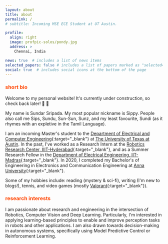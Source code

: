 ```yaml
---
layout: about
title: about
permalink: /
# subtitle: Incoming MSE ECE Student at UT Austin.

profile:
  align: right
  image: profpic-solos/pondy.jpg
  address: >
    Chennai, India

news: true  # includes a list of news items
selected_papers: false # includes a list of papers marked as "selected={true}"
social: true  # includes social icons at the bottom of the page
---
```


### <span style="color:#ff4703">short bio</span>

Welcome to my personal website! It's currently under construction, so check back later! :hammer: :wrench:

My name is Sundar Sripada. My most popular nickname is Sippy. People also call me Sips, Sundu, Sun-Sun, Sunz, and my least favourite, Sundi (as it rhymes with an expletive in the Tamil Language). 

I am an incoming Master's student to the [Department of Electrical and Computer Engineering](https://www.ece.utexas.edu/){:target="_blank"} at [The University of Texas at Austin](https://www.utexas.edu/). In the past, I've worked as a Research Intern at the [Robotics Research Center, IIIT-Hyderabad](https://robotics.iiit.ac.in/){:target="_blank"}, and as a Summer Research Fellow in the [Department of Electrical Engineering, IIT-Madras](https://www.ee.iitm.ac.in/){:target="_blank"}. In 2020, I completed my Bachelor's of Engineering in Electronics and Communication Engineering at [Anna University](https://www.annauniv.edu/){:target="_blank"}. 

Some of my hobbies include: reading (mystery & sci-fi), writing (I'm new to blogs!), tennis, and video games (mostly [Valorant](https://playvalorant.com/en-us/){:target="_blank"}).

### <span style="color:#ff4703">research interests</span>

I am passionate about research and engineering in the intersection of Robotics, Computer Vision and Deep Learning. Particularly, I'm interested in applying learning-based principles to enable and improve perception tasks in robots and other applications. I am also drawn towards decision-making in autonomous systems, specifically using Model Predictive Control or Reinforcement Learning. 

<!-- Write your biography here. Tell the world about yourself. Link to your favorite [subreddit](http://reddit.com). You can put a picture in, too. The code is already in, just name your picture `prof_pic.jpg` and put it in the `img/` folder.

Put your address / P.O. box / other info right below your picture. You can also disable any these elements by editing `profile` property of the YAML header of your `_pages/about.md`. Edit `_bibliography/papers.bib` and Jekyll will render your [publications page](/al-folio/publications/) automatically.

Link to your social media connections, too. This theme is set up to use [Font Awesome icons](http://fortawesome.github.io/Font-Awesome/) and [Academicons](https://jpswalsh.github.io/academicons/), like the ones below. Add your Facebook, Twitter, LinkedIn, Google Scholar, or just disable all of them. -->

